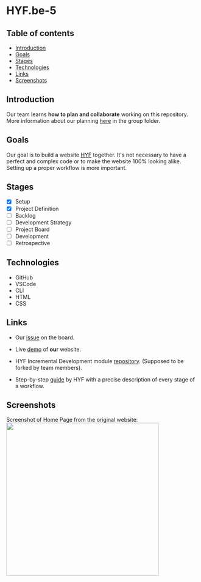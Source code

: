 # HYF.be-5

## Table of contents

  - [Introduction](#introduction)
  - [Goals](#goals)
  - [Stages](#stages)
  - [Technologies](#technologies)
  - [Links](#links)
  - [Screenshots](#screenshots)

## Introduction

Our team learns **how to plan and collaborate** working on this repository.
More information about our planning [here](https://github.com/OksanaShulha/HYF.be-5/tree/main/planning) in the group folder.

## Goals

Our goal is to build a website [HYF](https://hackyourfuture.be/) together. It's not necessary to have a perfect and complex code or to make the website 100% looking alike. Setting up a proper workflow is more important.

## Stages

- [X] Setup
- [X] Project Definition
- [ ] Backlog
- [ ] Development Strategy
- [ ] Project Board
- [ ] Development
- [ ] Retrospective

## Technologies

- GitHub
- VSCode
- CLI
- HTML
- CSS

## Links

- Our [issue](https://github.com/HackYourFutureBelgium/class-13-14/issues/121) on the board.

- Live [demo](https://github.com/OksanaShulha/HYF.be-5) of **our** website.

- HYF Incremental Development module [repository](https://github.com/HackYourFutureBelgium/incremental-development). (Supposed to be forked by team members).
- Step-by-step [guide](https://github.com/HackYourFutureBelgium/incremental-development/tree/master/planning-and-collaborating) by HYF with a precise description of every stage of a workflow.




## Screenshots

Screenshot of Home Page from the original website:
<img src="https://user-images.githubusercontent.com/73791189/107987478-6433e200-6fce-11eb-97be-f583782ade59.png" width="400">

